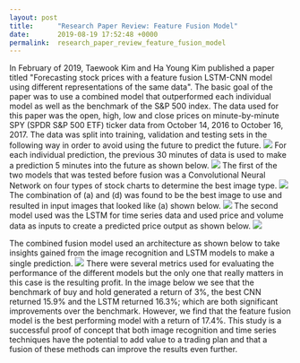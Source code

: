 ```yaml
---
layout: post
title:      "Research Paper Review: Feature Fusion Model"
date:       2019-08-19 17:52:48 +0000
permalink:  research_paper_review_feature_fusion_model
---
```



In February of 2019, Taewook Kim and Ha Young Kim published a paper titled "Forecasting stock prices with a feature fusion LSTM-CNN model using different representations of the same data".  The basic goal of the paper was to use a combined model that outperformed each individual model as well as the benchmark of the S&P 500 index.  The data used for this paper was the open, high, low and close prices on minute-by-minute SPY (SPDR S&P 500 ETF) ticker data from October 14, 2016 to October 16, 2017. The data was split into training, validation and testing sets in the following way in order to avoid using the future to predict the future.
![](https://journals.plos.org/plosone/article/figure/image?size=large&id=info:doi/10.1371/journal.pone.0212320.g001)
For each individual prediction, the previous 30 minutes of data is used to make a prediction 5 minutes into the future as shown below.
![](https://journals.plos.org/plosone/article/figure/image?size=large&id=info:doi/10.1371/journal.pone.0212320.g002)
The first of the two models that was tested before fusion was a Convolutional Neural Network on four types of stock charts to determine the best image type.
![](https://journals.plos.org/plosone/article/figure/image?size=large&id=info:doi/10.1371/journal.pone.0212320.g003)
The combination of (a) and (d) was found to be the best image to use and resulted in input images that looked like (a) shown below.
![](https://journals.plos.org/plosone/article/figure/image?size=large&id=info:doi/10.1371/journal.pone.0212320.g004)
The second model used was the LSTM for time series data and used price and volume data as inputs to create a predicted price output as shown below.
![](https://journals.plos.org/plosone/article/figure/image?size=large&id=info:doi/10.1371/journal.pone.0212320.g005)

The combined fusion model used an architecture as shown below to take insights gained from the image recognition and LSTM models to make a single prediction.
![](https://journals.plos.org/plosone/article/figure/image?size=large&id=info:doi/10.1371/journal.pone.0212320.g011)
There were several metrics used for evaluating the performance of the different models but the only one that really matters in this case is the resulting profit.  In the image below we see that the benchmark of buy and hold generated a return of 3%, the best CNN returned 15.9% and the LSTM returned 16.3%; which are both significant improvements over the benchmark.  However, we find that the feature fusion model is the best performing model with a return of 17.4%.  This study is a successful proof of concept that both image recognition and time series techniques have the potential to add value to a trading plan and that a fusion of these methods can improve the results even further.
